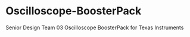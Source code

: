 Oscilloscope-BoosterPack
========================

Senior Design Team 03 Oscilloscope BoosterPack for Texas Instruments
